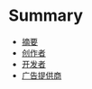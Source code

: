 # Summary

+ [摘要](./src/abstract.md)
+ [创作者](./src/creators.md)
+ [开发者](./src/developers.md)
+ [广告提供商](./src/advertisers.md)
